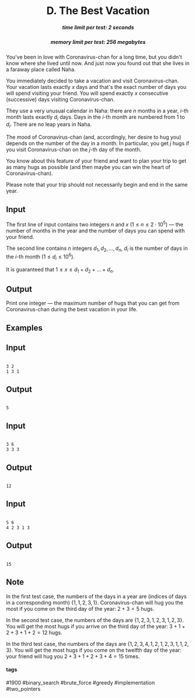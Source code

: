 <h1 style='text-align: center;'> D. The Best Vacation</h1>

<h5 style='text-align: center;'>time limit per test: 2 seconds</h5>
<h5 style='text-align: center;'>memory limit per test: 256 megabytes</h5>

You've been in love with Coronavirus-chan for a long time, but you didn't know where she lived until now. And just now you found out that she lives in a faraway place called Naha. 

You immediately decided to take a vacation and visit Coronavirus-chan. Your vacation lasts exactly $x$ days and that's the exact number of days you will spend visiting your friend. You will spend exactly $x$ consecutive (successive) days visiting Coronavirus-chan.

They use a very unusual calendar in Naha: there are $n$ months in a year, $i$-th month lasts exactly $d_i$ days. Days in the $i$-th month are numbered from $1$ to $d_i$. There are no leap years in Naha.

The mood of Coronavirus-chan (and, accordingly, her desire to hug you) depends on the number of the day in a month. In particular, you get $j$ hugs if you visit Coronavirus-chan on the $j$-th day of the month.

You know about this feature of your friend and want to plan your trip to get as many hugs as possible (and then maybe you can win the heart of Coronavirus-chan). 

Please note that your trip should not necessarily begin and end in the same year.

## Input

The first line of input contains two integers $n$ and $x$ ($1 \le n \le 2 \cdot 10^5$) — the number of months in the year and the number of days you can spend with your friend.

The second line contains $n$ integers $d_1, d_2, \ldots, d_n$, $d_i$ is the number of days in the $i$-th month ($1 \le d_i \le 10^6$).

It is guaranteed that $1 \le x \le d_1 + d_2 + \ldots + d_n$.

## Output

Print one integer — the maximum number of hugs that you can get from Coronavirus-chan during the best vacation in your life.

## Examples

## Input


```

3 2
1 3 1

```
## Output


```

5
```
## Input


```

3 6
3 3 3

```
## Output


```

12
```
## Input


```

5 6
4 2 3 1 3

```
## Output


```

15
```
## Note

In the first test case, the numbers of the days in a year are (indices of days in a corresponding month) $\{1,1,2,3,1\}$. Coronavirus-chan will hug you the most if you come on the third day of the year: $2+3=5$ hugs.

In the second test case, the numbers of the days are $\{1,2,3,1,2,3,1,2,3\}$. You will get the most hugs if you arrive on the third day of the year: $3+1+2+3+1+2=12$ hugs.

In the third test case, the numbers of the days are $\{1,2,3,4,1,2, 1,2,3, 1, 1,2,3\}$. You will get the most hugs if you come on the twelfth day of the year: your friend will hug you $2+3+1+2+3+4=15$ times. 



#### tags 

#1900 #binary_search #brute_force #greedy #implementation #two_pointers 